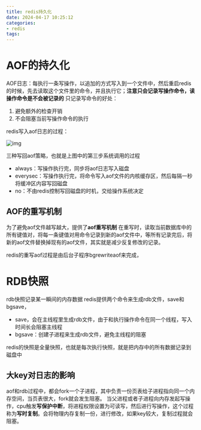 ```yaml
---
title: redis持久化
date: 2024-04-17 10:25:12
categories:
- redis
tags:
---
```


# AOF的持久化
AOF日志：每执行一条写操作，以追加的方式写入到一个文件中，然后重启redis的时候，先去读取这个文件里的命令，并且执行它；**注意只会记录写操作命令，读操作命令是不会被记录的**
只记录写命令的好处：
1. 避免额外的检查开销
2. 不会阻塞当前写操作命令的执行

redis写入aof日志的过程：

![img](https://web-mhe.oss-cn-beijing.aliyuncs.com/hexo/4eeef4dd1bedd2ffe0b84d4eaa0dbdea.png)

三种写回aof策略，也就是上图中的第三步系统调用的过程
- always：写操作执行完，同步将aof日志写入磁盘
- everysec：写操作执行完，将命令写入aof文件的内核缓存区，然后每隔一秒将缓冲区内容写回磁盘
- no：不由redis控制写回磁盘的时机，交给操作系统决定

## AOF的重写机制
为了避免aof文件越写越大，提供了**aof重写机制**
在重写时，读取当前数据库中的所有键值对，将每一条键值对用命令记录到新的aof文件中，等所有记录完后，将新的aof文件替换掉现有的aof文件，其实就是减少反复修改的记录。

redis的重写aof过程是由后台子程序bgrewriteaof来完成，

# RDB快照
rdb快照记录某一瞬间的内存数据
redis提供两个命令来生成rdb文件，save和bgsave，
- save，会在主线程里生成rdb文件，由于和执行操作命令在同一个线程，写入时间长会阻塞主线程
- bgsave：创建子进程来生成rdb文件，避免主线程的阻塞

redis的快照是全量快照，也就是每次执行快照，就是把内存中的所有数据记录到磁盘中


## 大key对日志的影响
aof和rdb过程中，都会fork一个子进程，其中负责一份页表给子进程指向同一个内存空间，当页表很大，fork就会发生阻塞。
当父进程或者子进程向内存发起写操作，cpu触发**写保护中断**，将进程权限设置为可读写，然后进行写操作，这个过程称为**写时复制**。会将物理内存复制一份，进行修改，如果key较大，复制过程就会阻塞。